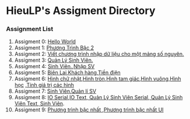 # HieuLP's Assigment Directory

### Assignment List

1. Assigment 0: [Hello World](https://github.com/FASTTRACKSE/FFSE1704_LP3/blob/master/Assignments/HieuLP/hello.php)
2. Assigment 1: [Phương Trình Bậc 2](https://github.com/FASTTRACKSE/FFSE1703.JavaCore/blob/master/Assignments/HieuLP/MySample1/src/Fasttrack/edu/vn/Phuongtrinhbac2.java)
3. Assigment 2: [Viết chương trình nhập dữ liệu cho một mảng số nguyên.](https://github.com/FASTTRACKSE/FFSE1703.JavaCore/blob/master/Assignments/HieuLP/Vonglapfor/src/Fasttrack/edu/vn/For.java)
4. Assigment 3: [Quản Lý Sinh Viên.](https://github.com/FASTTRACKSE/FFSE1703.JavaCore/blob/master/Assignments/HieuLP/Menu/src/Fasttrack/edu/vn/MenuSV.java)
5. Assigment 4: [Sinh Viên.](https://github.com/FASTTRACKSE/FFSE1703.JavaCore/blob/master/Assignments/HieuLP/Asignment4/src/Fasttrack/edu/vn/SinhVien.java),[Nhập SV](https://github.com/FASTTRACKSE/FFSE1703.JavaCore/blob/master/Assignments/HieuLP/Asignment4/src/Fasttrack/edu/vn/NhapSV.java)
6. Assigment 5: [Biên Lai](https://github.com/FASTTRACKSE/FFSE1703.JavaCore/blob/master/Assignments/HieuLP/QuanLyTienDien/src/ffse1702/quanlytiendien/model/BienLai.java),[Khách hàng](https://github.com/FASTTRACKSE/FFSE1703.JavaCore/blob/master/Assignments/HieuLP/QuanLyTienDien/src/ffse1702/quanlytiendien/model/KhachHang.java),[Tiền điện](https://github.com/FASTTRACKSE/FFSE1703.JavaCore/blob/master/Assignments/HieuLP/QuanLyTienDien/src/ffse1702/quanlytiendien/main/TienDien.java)
7. Assigment 6: [Hình chữ nhật](https://github.com/FASTTRACKSE/FFSE1703.JavaCore/blob/master/Assignments/HieuLP/Asignment6/src/hinhhoc/model/HinhChuNhat.java),[Hình tròn](https://github.com/FASTTRACKSE/FFSE1703.JavaCore/blob/master/Assignments/HieuLP/Asignment6/src/hinhhoc/model/HinhTron.java),[Hình tam giác](https://github.com/FASTTRACKSE/FFSE1703.JavaCore/blob/master/Assignments/HieuLP/Asignment6/src/hinhhoc/model/HinhTamGiac.java),[Hình vuông](https://github.com/FASTTRACKSE/FFSE1703.JavaCore/blob/master/Assignments/HieuLP/Asignment6/src/hinhhoc/model/HinhVuong.java),[Hình học](https://github.com/FASTTRACKSE/FFSE1703.JavaCore/blob/master/Assignments/HieuLP/Asignment6/src/hinhhoc/model/HinhHoc.java)
,[Tính giá trị các hình](https://github.com/FASTTRACKSE/FFSE1703.JavaCore/blob/master/Assignments/HieuLP/Asignment6/src/hinhhoc/main/TinhToanHinhHoc.java)
8. Assigment 7: [Sinh Viên](https://github.com/FASTTRACKSE/FFSE1703.JavaCore/blob/master/Assignments/HieuLP/Asignment7/src/Fasttrack/edu/vn/model/SinhVien.java),[Quản lí SV](https://github.com/FASTTRACKSE/FFSE1703.JavaCore/blob/master/Assignments/HieuLP/Asignment7/src/Fasttrack/edu/vn/main/NhapSV.java)
9. Assigment 8: [ IO Serial](https://github.com/FASTTRACKSE/FFSE1703.JavaCore/blob/master/Assignments/HieuLP/Asignment8/src/ffse1702/fasttrack/edu/io/SerializeFileFactory.java),[IO Text](https://github.com/FASTTRACKSE/FFSE1703.JavaCore/blob/master/Assignments/HieuLP/Asignment8/src/ffse1702/fasttrack/edu/io/TextFileFactory.java),[ Quản Lý Sinh Viên Serial](https://github.com/FASTTRACKSE/FFSE1703.JavaCore/blob/master/Assignments/HieuLP/Asignment8/src/ffse1702/fasttrack/edu/main/QuanLySV.java),[ Quản Lý Sinh Viên Text](https://github.com/FASTTRACKSE/FFSE1703.JavaCore/blob/master/Assignments/HieuLP/Asignment8/src/ffse1702/fasttrack/edu/main/QuanLySV2.java),[ Sinh Viên](https://github.com/FASTTRACKSE/FFSE1703.JavaCore/blob/master/Assignments/HieuLP/Asignment8/src/ffse1702/fasttrack/edu/model/SinhVien.java).
10. Assigment 9: [Phương trình bậc nhất ](https://github.com/FASTTRACKSE/FFSE1703.JavaCore/blob/master/Assignments/HieuLP/Asignment9/src/fasttrackse/edu/vn/main/Ptrinhbac1.java),[Phương trình bậc nhất UI](https://github.com/FASTTRACKSE/FFSE1703.JavaCore/blob/master/Assignments/HieuLP/Asignment9/src/fasttrackse/edu/vn/ui/Ptrinhbac1UI.java)